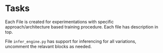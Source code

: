 # Tasks

Each File is created for experimentations with specific approach/architecture  based training procedure. Each file has description in top.

File `infer_engine.py` has support for inferencing for all variations, uncomment the relavant blocks as needed.
